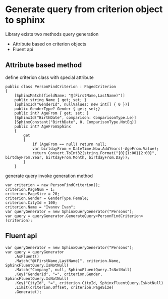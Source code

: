 # Generate query from criterion object to sphinx

Library exists two methods query generation

- Attribute based on criterion objects
- Fluent api

## Attribute based method

define criterion class with special attribute

```
public class PersonFindCriterion : PagedCriterion
{
    [SphinxMatch(fieldName: "@(FirstName,LastName)")]
    public string Name { get; set; }
    [SphinxId("GenderId", nullValues: new int[] { 0 })]
    public GenderType? Gender { get; set;}
    public int? AgeFrom { get; set; }
    [SphinxId("BirthDate", comparison: ComparisonType.Le)]
    [SphinxConstant("BirthDate", 0, ComparisonType.NotEq)]
    public int? AgeFromSphinx
    {
        get
        {
            if (AgeFrom == null) return null;
            var birtdayFrom = DateTime.Now.AddYears(-AgeFrom.Value);
            return Convert.ToInt32(string.Format("{0}{1:00}{2:00}", birtdayFrom.Year, birtdayFrom.Month, birtdayFrom.Day));
        }
    }
```

generate query invoke generation method

```
var criterion = new PersonFindCriterion();
criterion.PageNum = 1;
criterion.PageSize = 20;
criterion.Gender = GenderType.Female;
criterion.CityId = 100;
criterion.Name = "Ivanov Ivan";
var queryGenerator = new SphinxQueryGenerator("Persons");
var query = queryGenerator.GenerateQuery<PersonFindCriterion>(criterion);
```

## Fluent api

```
var queryGenerator = new SphinxQueryGenerator("Persons");
var query = queryGenerator
	.AsFluent()
	.Match("@(FirstName,LastName)", criterion.Name, SphinxFluentQuery.IsNotNull)
	.Match("Company", null, SphinxFluentQuery.IsNotNull)
	.Key("GenderId", "=", criterion.Gender, SphinxFluentQuery.IsNotNull)
	.Key("CityId", "=", criterion.CityId, SphinxFluentQuery.IsNotNull)
	.Limit(criterion.Offset, criterion.PageSize)
	.Generate();
```